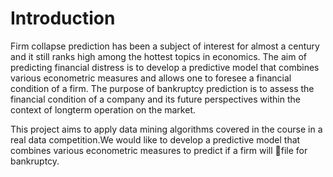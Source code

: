 # Introduction

Firm collapse prediction has been a subject of interest for almost a century and it still ranks high among the hottest topics in economics. The aim of predicting financial distress is to develop a predictive model that combines various econometric measures and allows one to foresee a financial condition of a firm. The purpose of bankruptcy prediction is to assess the financial condition of a company and its future perspectives within the context of longterm operation on the market.

This project aims to apply data mining algorithms covered in the course in a real data competition.We would like to develop a predictive model that combines various econometric measures to predict if a firm will file for bankruptcy.
